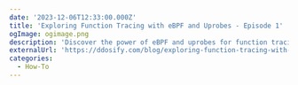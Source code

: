 ```yaml
---
date: '2023-12-06T12:33:00.000Z'
title: 'Exploring Function Tracing with eBPF and Uprobes - Episode 1'
ogImage: ogimage.png
description: 'Discover the power of eBPF and uprobes for function tracing in application performance monitoring with our practical guide.'
externalUrl: 'https://ddosify.com/blog/exploring-function-tracing-with-ebpf-and-uprobes/'
categories:
  - How-To
---
```


